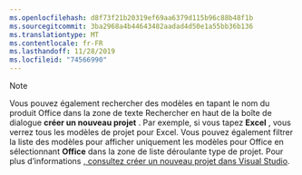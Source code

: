 ```yaml
---
ms.openlocfilehash: d8f73f21b20319ef69aa6379d115b96c88b48f1b
ms.sourcegitcommit: 3ba2968a4b44643482aadad4d50e1a55bb36b136
ms.translationtype: MT
ms.contentlocale: fr-FR
ms.lasthandoff: 11/28/2019
ms.locfileid: "74566990"
---
```

> [!NOTE]
> Vous pouvez également rechercher des modèles en tapant le nom du produit Office dans la zone de texte Rechercher en haut de la boîte de dialogue **créer un nouveau projet** . Par exemple, si vous tapez **Excel** , vous verrez tous les modèles de projet pour Excel.
Vous pouvez également filtrer la liste des modèles pour afficher uniquement les modèles pour Office en sélectionnant **Office** dans la zone de liste déroulante type de projet.  Pour plus d’informations [, consultez créer un nouveau projet dans Visual Studio](../../ide/create-new-project.md).
